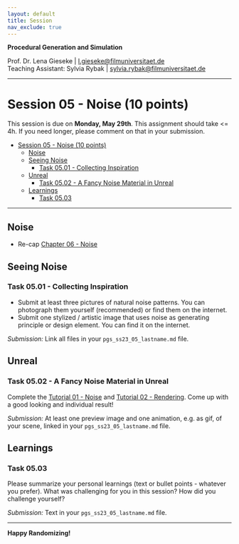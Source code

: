 ```yaml
---
layout: default
title: Session
nav_exclude: true
---
```


**Procedural Generation and Simulation**  


Prof. Dr. Lena Gieseke \| l.gieseke@filmuniversitaet.de  
Teaching Assistant: Sylvia Rybak \| sylvia.rybak@filmuniversitaet.de

---

# Session 05 - Noise (10 points)

This session is due on **Monday, May 29th**. This assignment should take <= 4h. If you need longer, please comment on that in your submission.

* [Session 05 - Noise (10 points)](#session-05---noise-10-points)
    * [Noise](#noise)
    * [Seeing Noise](#seeing-noise)
        * [Task 05.01 - Collecting Inspiration](#task-0501---collecting-inspiration)
    * [Unreal](#unreal)
        * [Task 05.02 - A Fancy Noise Material in Unreal](#task-0502---a-fancy-noise-material-in-unreal)
    * [Learnings](#learnings)
        * [Task 05.03](#task-0503)


---

## Noise

* Re-cap [Chapter 06 - Noise](../../02_scripts/pgs_ss23_06_noise_script.md)


## Seeing Noise 

### Task 05.01 - Collecting Inspiration

* Submit at least three pictures of natural noise patterns. You can photograph them yourself (recommended) or find them on the internet.
* Submit one stylized / artistic image that uses noise as generating principle or design element. You can find it on the internet.

*Submission:* Link all files in your `pgs_ss23_05_lastname.md` file.

## Unreal

### Task 05.02 - A Fancy Noise Material in Unreal

Complete the [Tutorial 01 - Noise](pgs_tutorial_01_noise/pgs_tutorial_01_noise.md) and [Tutorial 02 - Rendering](pgs_tutorial_02_rendering/pgs_tutorial_02_rendering.md). Come up with a good looking and individual result!
  
*Submission:* At least one preview image and one animation, e.g. as gif, of your scene, linked in your `pgs_ss23_05_lastname.md` file.


## Learnings

### Task 05.03

Please summarize your personal learnings (text or bullet points - whatever you prefer). What was challenging for you in this session? How did you challenge yourself?

*Submission:* Text in your `pgs_ss23_05_lastname.md` file.


---

**Happy Randomizing!**


